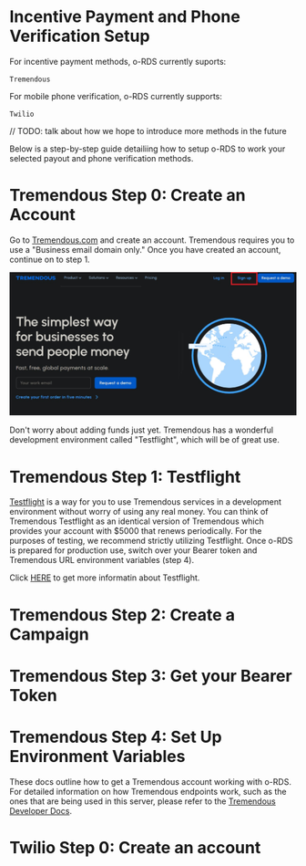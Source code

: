 # Incentive Payment and Phone Verification Setup

For incentive payment methods, o-RDS currently suports:

    Tremendous

For mobile phone verification, o-RDS currently supports:

    Twilio

// TODO: talk about how we hope to introduce more methods in the future

Below is a step-by-step guide detailiing how to setup o-RDS to work your selected payout and phone verification methods. 

# Tremendous Step 0: Create an Account

Go to [Tremendous.com](https://www.tremendous.com/) and create an account. Tremendous requires you to use a "Business email domain only." Once you have created an account, continue on to step 1. 

![Tremendous Sign Up](../photos/Tremendous_signup.jpg "Tremendous home page")

Don't worry about adding funds just yet. Tremendous has a wonderful development environment called "Testflight", which will be of great use. 

# Tremendous Step 1: Testflight

[Testflight](https://testflight.tremendous.com/) is a way for you to use Tremendous services in a development environment without worry of using any real money. You can think of Tremendous Testflight as an identical version of Tremendous which provides your account with $5000 that renews periodically. For the purposes of testing, we recommend strictly utilizing Testflight. Once o-RDS is prepared for production use, switch over your Bearer token and Tremendous URL environment variables (step 4). 

Click [HERE](https://developers.tremendous.com/docs/sandbox-environment) to get more informatin about Testflight. 

# Tremendous Step 2: Create a Campaign



# Tremendous Step 3: Get your Bearer Token



# Tremendous Step 4: Set Up Environment Variables



These docs outline how to get a Tremendous account working with o-RDS. For detailed information on how Tremendous endpoints work, such as the ones that are being used in this server, please refer to the [Tremendous Developer Docs](https://developers.tremendous.com/docs/introduction).

# Twilio Step 0: Create an account

